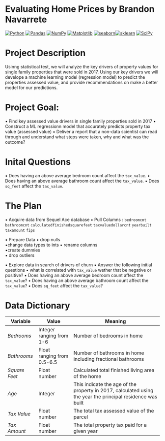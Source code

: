 # Evaluating Home Prices by Brandon Navarrete
<a href="#"><img alt="Python" src="https://img.shields.io/badge/Python-013243.svg?logo=python&logoColor=white"></a>
<a href="#"><img alt="Pandas" src="https://img.shields.io/badge/Pandas-150458.svg?logo=pandas&logoColor=white"></a>
<a href="#"><img alt="NumPy" src="https://img.shields.io/badge/Numpy-2a4d69.svg?logo=numpy&logoColor=white"></a>
<a href="#"><img alt="Matplotlib" src="https://img.shields.io/badge/Matplotlib-8DF9C1.svg?logo=matplotlib&logoColor=white"></a>
<a href="#"><img alt="seaborn" src="https://img.shields.io/badge/seaborn-65A9A8.svg?logo=pandas&logoColor=white"></a><a href="#"><img alt="sklearn" src="https://img.shields.io/badge/sklearn-4b86b4.svg?logo=scikitlearn&logoColor=white"></a>
<a href="#"><img alt="SciPy" src="https://img.shields.io/badge/SciPy-1560bd.svg?logo=scipy&logoColor=white"></a>

# Project Description

Usinng statistical test, we will analyze the key drivers of property values for single family properties that were sold in 2017. Using our key drivers we will develope a machine learning model (regression model) to predict the properties assessed value, and provide recommendations on make a better model for our predictions.

# Project Goal:

▪️ Find key assessed value drivers in single family properties sold in 2017 
▪️ Construct a ML regressionn model that accurately predicts property tax value (assessed value) 
▪️  Deliver a report that a non-data scientist can read through and understand what steps were taken, why and what was the outcome?  


# Inital Questions

▪️ Does having an above average bedroom count affect the `tax_value`. 
▪️ Does having an above average bathroom count affect the `tax_value`. 
▪️ Does `sq_feet`  affect the `tax_value`. 


# The Plan

▪️ Acquire data from Sequel Ace database
  ▪️ Pull Columns :
      `bedroomcnt`
      `bathroomcnt`
      `calculatedfinishedsquarefeet` 
      `taxvaluedollarcnt`
      `yearbuilt`
      `taxamount`
      `fips`

▪️ Prepare Data
  ▪️ drop nulls  
  ▪️change data types to ints
  ▪️ rename columns    
  ▪️create dummies  
  ▪️ drop outliers    
 
  
▪️ Explore data in search of drivers of churn
   ▪️ Answer the following initial questions
        ▪️ what is correlated with `tax_value` wether that be negative or positive?
        ▪️ Does having an above average bedroom count affect the `tax_value`?
        ▪️ Does having an above average bathroom count affect the `tax_value`?
        ▪️ Does `sq_feet`  affect the `tax_value`?
       

# Data Dictionary

**Variable** |    **Value**    | **Meaning**
---|---|---
*Bedrooms* | Integer ranging from 1-6 | Number of bedrooms in home 
*Bathrooms* | Float ranging from 0.5-6.5| Number of bathrooms in home including fractional bathrooms
*Square Feet* | Float number | Calculated total finished living area of the home 
*Age* | Integer |  This indicate the age of the property in 2017, calculated using the year the principal residence was built 
*Tax Value* | Float number | The total tax assessed value of the parcel
*Tax Amount*| Float number | The total property tax paid for a given year


